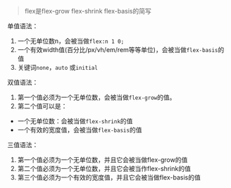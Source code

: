 > flex是flex-grow flex-shrink flex-basis的简写

单值语法：
1. 一个无单位数n，会被当做`flex:n 1 0;`
2. 一个有效width值(百分比/px/vh/em/rem等等单位)，会被当做`flex-basis`的值
3. 关键词`none`，`auto` 或`initial`

双值语法：
1. 第一个值必须为一个无单位数，会被当做`flex-grow`的值。
2. 第二个值可以是：
  + 一个无单位数：会被当做`flex-shrink`的值
  + 一个有效的宽度值，会被当做`flex-basis`的值

三值语法：
1. 第一个值必须为一个无单位数，并且它会被当做flex-grow的值
2. 第二个值必须为一个无单位数，并且它会被当作flex-shrink的值
3. 第三个值必须为一个有效的宽度值，并且它会被当做flex-basis的值